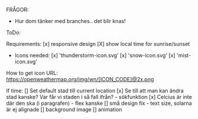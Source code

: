 FRÅGOR: 
- Hur dom tänker med branches.. det blir knas! 

ToDo: 

Requirements:
[x] responsive design
[X] show local time for sunrise/sunset

* Icons needed:
  [x] 'thunderstorm-icon.svg'
  [x] 'snow-icon.svg'
  [x] 'mist-icon.svg'

How to get icon URL:
https://openweathermap.org/img/wn/[ICON_CODE]@2x.png

If time:
[] Set default stad till current location
[x] Se till att man kan ändra stad kanske? Var får vi staden i så fall ifrån? - sökfunktion
[x] Celcius är inte där den ska (i paragrafen) - flex kanske
[] små design fix - text size, solarna är ej alignade
[] background image 
[] animation


